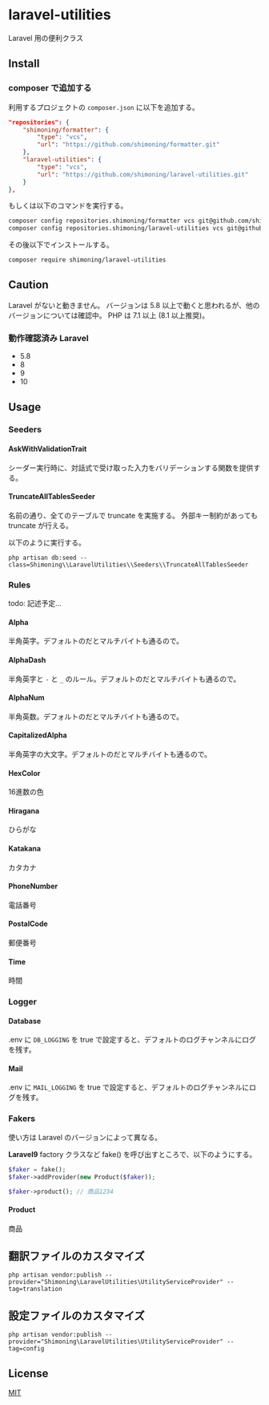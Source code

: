# laravel-utilities
Laravel 用の便利クラス

## Install

### composer で追加する
利用するプロジェクトの `composer.json` に以下を追加する。
```composer.json
"repositories": {
    "shimoning/formatter": {
        "type": "vcs",
        "url": "https://github.com/shimoning/formatter.git"
    },
    "laravel-utilities": {
        "type": "vcs",
        "url": "https://github.com/shimoning/laravel-utilities.git"
    }
},
```

もしくは以下のコマンドを実行する。

```bash
composer config repositories.shimoning/formatter vcs git@github.com/shimoning/formatter.git
composer config repositories.shimoning/laravel-utilities vcs git@github.com/shimoning/laravel-utilities.git
```

その後以下でインストールする。

```bash
composer require shimoning/laravel-utilities
```

## Caution
Laravel がないと動きません。
バージョンは 5.8 以上で動くと思われるが、他のバージョンについては確認中。
PHP は 7.1 以上 (8.1 以上推奨)。

### 動作確認済み Laravel
* 5.8
* 8
* 9
* 10

## Usage

### Seeders

#### AskWithValidationTrait
シーダー実行時に、対話式で受け取った入力をバリデーションする関数を提供する。

#### TruncateAllTablesSeeder
名前の通り、全てのテーブルで truncate を実施する。
外部キー制約があっても truncate が行える。

以下のように実行する。
```cli
php artisan db:seed --class=Shimoning\\LaravelUtilities\\Seeders\\TruncateAllTablesSeeder
```

### Rules
todo: 記述予定...

#### Alpha
半角英字。デフォルトのだとマルチバイトも通るので。

#### AlphaDash
半角英字と `-` と `_` のルール。デフォルトのだとマルチバイトも通るので。

#### AlphaNum
半角英数。デフォルトのだとマルチバイトも通るので。

#### CapitalizedAlpha
半角英字の大文字。デフォルトのだとマルチバイトも通るので。

#### HexColor
16進数の色

#### Hiragana
ひらがな

#### Katakana
カタカナ

#### PhoneNumber
電話番号

#### PostalCode
郵便番号

#### Time
時間

### Logger
#### Database
.env に `DB_LOGGING` を true で設定すると、デフォルトのログチャンネルにログを残す。

#### Mail
.env に `MAIL_LOGGING` を true で設定すると、デフォルトのログチャンネルにログを残す。

### Fakers
使い方は Laravel のバージョンによって異なる。

**Laravel9**
factory クラスなど fake() を呼び出すところで、以下のようにする。
```php
$faker = fake();
$faker->addProvider(new Product($faker));

$faker->product(); // 商品1234
```

#### Product
商品


## 翻訳ファイルのカスタマイズ
```cli
php artisan vendor:publish --provider="Shimoning\LaravelUtilities\UtilityServiceProvider" --tag=translation
```

## 設定ファイルのカスタマイズ
```cli
php artisan vendor:publish --provider="Shimoning\LaravelUtilities\UtilityServiceProvider" --tag=config
```

## License
[MIT](https://opensource.org/licenses/MIT)
